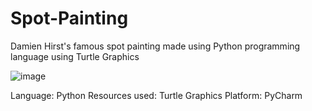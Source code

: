 # Spot-Painting
Damien Hirst's famous spot painting made using Python programming language using Turtle Graphics

![image](https://user-images.githubusercontent.com/91387751/159303622-c6f43fe6-20b5-4347-a66e-6604b8970930.png)

Language: Python
Resources used: Turtle Graphics
Platform: PyCharm
